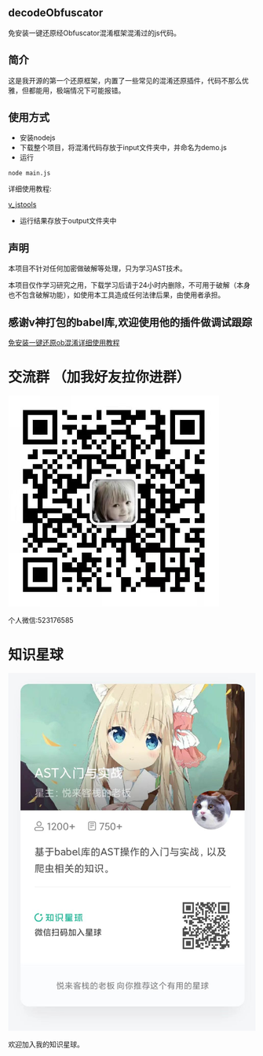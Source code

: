 ## decodeObfuscator

免安装一键还原经Obfuscator混淆框架混淆过的js代码。

## 简介

这是我开源的第一个还原框架，内置了一些常见的混淆还原插件，代码不那么优雅，但都能用，极端情况下可能报错。

## 使用方式

+ 安装nodejs
+ 下载整个项目，将混淆代码存放于input文件夹中，并命名为demo.js
+ 运行
```shell
node main.js
```
详细使用教程:

[v_jstools](https://github.com/cilame/v_jstools)

+ 运行结果存放于output文件夹中


## 声明

本项目不针对任何加密做破解等处理，只为学习AST技术。

本项目仅作学习研究之用，下载学习后请于24小时内删除，不可用于破解（本身也不包含破解功能），如使用本工具造成任何法律后果，由使用者承担。

## 感谢v神打包的babel库,欢迎使用他的插件做调试跟踪


[免安装一键还原ob混淆详细使用教程](https://mp.weixin.qq.com/s/SPq9lccW9nXYREp1494bhg)


# 交流群 （加我好友拉你进群）

![Test](https://github.com/Tsaiboss/ControlFlow/blob/main/QR%20code/%E5%BE%AE%E4%BF%A1%E5%8F%B7.jpg) 

个人微信:523176585

# 知识星球

![Test](https://github.com/Tsaiboss/ControlFlow/blob/main/QR%20code/%E7%9F%A5%E8%AF%86%E6%98%9F%E7%90%83.jpg) 

欢迎加入我的知识星球。
